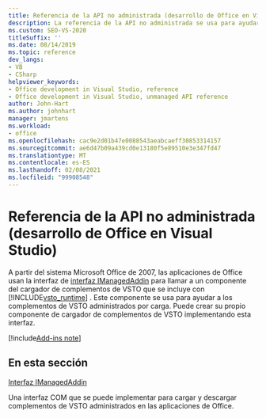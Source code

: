 ```yaml
---
title: Referencia de la API no administrada (desarrollo de Office en Visual Studio)
description: La referencia de la API no administrada se usa para ayudar a los complementos de VSTO administrados por carga. También puede crear su propio componente de cargador de complementos de VSTO implementando esta interfaz.
ms.custom: SEO-VS-2020
titleSuffix: ''
ms.date: 08/14/2019
ms.topic: reference
dev_langs:
- VB
- CSharp
helpviewer_keywords:
- Office development in Visual Studio, reference
- Office development in Visual Studio, unmanaged API reference
author: John-Hart
ms.author: johnhart
manager: jmartens
ms.workload:
- office
ms.openlocfilehash: cac9e2d01b47e0088543aeabcaeff30853314157
ms.sourcegitcommit: ae6d47b09a439cd0e13180f5e89510e3e347fd47
ms.translationtype: MT
ms.contentlocale: es-ES
ms.lasthandoff: 02/08/2021
ms.locfileid: "99908548"
---
```

# <a name="unmanaged-api-reference-office-development-in-visual-studio"></a>Referencia de la API no administrada (desarrollo de Office en Visual Studio)

A partir del sistema Microsoft Office de 2007, las aplicaciones de Office usan la interfaz de [interfaz IManagedAddin](../vsto/imanagedaddin-interface.md) para llamar a un componente del cargador de complementos de VSTO que se incluye con [!INCLUDE[vsto_runtime](../vsto/includes/vsto-runtime-md.md)] . Este componente se usa para ayudar a los complementos de VSTO administrados por carga. Puede crear su propio componente de cargador de complementos de VSTO implementando esta interfaz.

[!include[Add-ins note](includes/addinsnote.md)]

## <a name="in-this-section"></a>En esta sección

[Interfaz IManagedAddin](../vsto/imanagedaddin-interface.md)

Una interfaz COM que se puede implementar para cargar y descargar complementos de VSTO administrados en las aplicaciones de Office.
